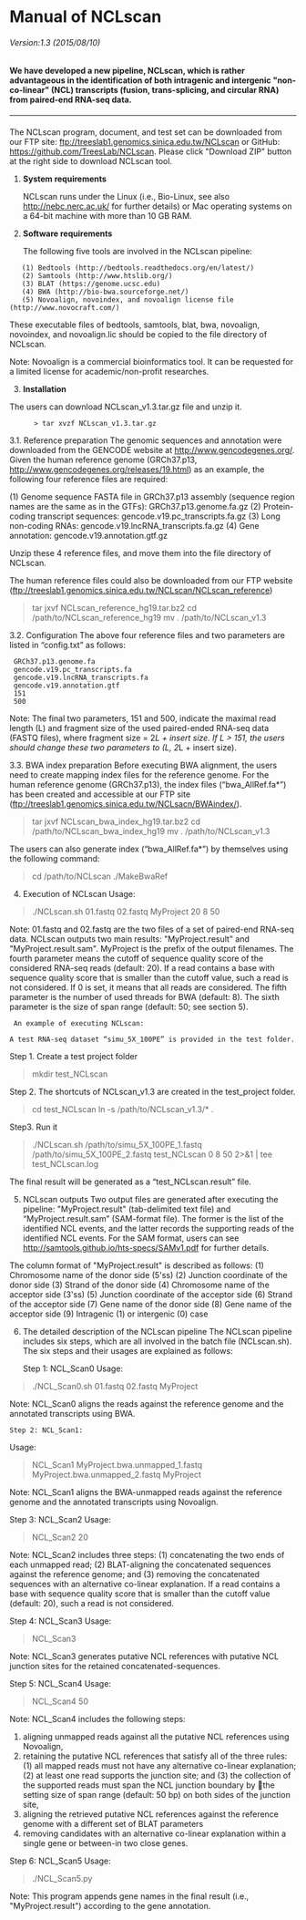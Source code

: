 # Manual of NCLscan
###### Version:1.3 (2015/08/10) 

#### We have developed a new pipeline, NCLscan, which is rather advantageous in the identification of both intragenic and intergenic "non-co-linear" (NCL) transcripts (fusion, trans-splicing, and circular RNA) from paired-end RNA-seq data. 
--------------
#### 

The NCLscan program, document, and test set can be downloaded from our FTP site: ftp://treeslab1.genomics.sinica.edu.tw/NCLscan or GitHub: https://github.com/TreesLab/NCLscan.
Please click "Download ZIP" button at the right side to download NCLscan tool. 

1. **System requirements**

   NCLscan runs under the Linux (i.e., Bio-Linux, see also http://nebc.nerc.ac.uk/ for further details) or Mac operating   systems on a 64-bit machine with more than 10 GB RAM.

2. **Software requirements**

   The following five tools are involved in the NCLscan pipeline:
```
   (1) Bedtools (http://bedtools.readthedocs.org/en/latest/)
   (2) Samtools (http://www.htslib.org/)
   (3) BLAT (https://genome.ucsc.edu)
   (4) BWA (http://bio-bwa.sourceforge.net/)
   (5) Novoalign, novoindex, and novoalign license file (http://www.novocraft.com/)
```
   These executable files of bedtools, samtools, blat, bwa, novoalign, novoindex, and novoalign.lic should be copied to the     file directory of NCLscan.

   Note: Novoalign is a commercial bioinformatics tool. It can be requested for a limited license for academic/non-profit       researches.

3. **Installation**

  The users can download NCLscan_v1.3.tar.gz file and unzip it.
  
          > tar xvzf NCLscan_v1.3.tar.gz

  3.1.  Reference preparation
      The genomic sequences and annotation were downloaded from the GENCODE website at http://www.gencodegenes.org/. Given the   human reference genome (GRCh37.p13, http://www.gencodegenes.org/releases/19.html) as an example, the following four reference files are required:

(1)	Genome sequence FASTA file in GRCh37.p13 assembly (sequence region names are the same as in the GTFs): GRCh37.p13.genome.fa.gz
(2) Protein-coding transcript sequences: gencode.v19.pc_transcripts.fa.gz
(3) Long non-coding RNAs: gencode.v19.lncRNA_transcripts.fa.gz
(4) Gene annotation: gencode.v19.annotation.gtf.gz

Unzip these 4 reference files, and move them into the file directory of NCLscan.

The human reference files could also be downloaded from our FTP website (ftp://treeslab1.genomics.sinica.edu.tw/NCLscan/NCLscan_reference)
> tar jxvf NCLscan_reference_hg19.tar.bz2
> cd /path/to/NCLscan_reference_hg19
> mv . /path/to/NCLscan_v1.3 

 3.2. Configuration 
     The above four reference files and two parameters are listed in “config.txt” as follows:

     GRCh37.p13.genome.fa
     gencode.v19.pc_transcripts.fa
     gencode.v19.lncRNA_transcripts.fa
     gencode.v19.annotation.gtf
     151
     500


Note: The final two parameters, 151 and 500, indicate the maximal read length (L) and fragment size of the used paired-ended RNA-seq data (FASTQ files), where fragment size = 2*L + insert size. 
If L > 151, the users should change these two parameters to (L, 2*L + insert size).

  3.3.  BWA index preparation
     Before executing BWA alignment, the users need to create mapping index files for the reference genome. For the human reference genome (GRCh37.p13), the index files (“bwa_AllRef.fa*”) has been created and accessible at our FTP site (ftp://treeslab1.genomics.sinica.edu.tw/NCLsacn/BWAindex/). 
>tar jxvf NCLscan_bwa_index_hg19.tar.bz2
> cd /path/to/NCLscan_bwa_index_hg19
> mv . /path/to/NCLscan_v1.3

The users can also generate index (“bwa_AllRef.fa*”) by themselves using the following command:
> cd /path/to/NCLscan
> ./MakeBwaRef

 4. Execution of NCLscan
   Usage:
>./NCLscan.sh 01.fastq 02.fastq MyProject 20 8 50

Note: 01.fastq and 02.fastq are the two files of a set of paired-end RNA-seq data. NCLscan outputs two main results: "MyProject.result" and "MyProject.result.sam". MyProject is the prefix of the output filenames. The fourth parameter means the cutoff of sequence quality score of the considered RNA-seq reads (default: 20). If a read contains a base with sequence quality score that is smaller than the cutoff value, such a read is not considered. If 0 is set, it means that all reads are considered. The fifth parameter is the number of used threads for BWA (default: 8). The sixth parameter is the size of span range (default: 50; see section 5).

     An example of executing NCLscan:

    A test RNA-seq dataset “simu_5X_100PE” is provided in the test folder. 
  Step 1. Create a test project folder
   > mkdir test_NCLscan

   Step 2. The shortcuts of NCLscan_v1.3 are created in the test_project folder.
  > cd test_NCLscan
  > ln -s  /path/to/NCLscan_v1.3/* .

   Step3. Run it
  > ./NCLscan.sh /path/to/simu_5X_100PE_1.fastq /path/to/simu_5X_100PE_2.fastq test_NCLscan 0 8 50 2>&1 | tee  test_NCLscan.log

  The final result will be generated as a “test_NCLscan.result” file.

5. NCLscan outputs
     Two output files are generated after executing the pipeline: "MyProject.result" (tab-delimited text file) and “MyProject.result.sam” (SAM-format file). The former is the list of the identified NCL events, and the latter records the supporting reads of the identified NCL events. For the SAM format, users can see http://samtools.github.io/hts-specs/SAMv1.pdf for further details.

The column format of "MyProject.result" is described as follows:
(1) Chromosome name of the donor side (5'ss) 
(2) Junction coordinate of the donor side
(3) Strand of the donor side
(4) Chromosome name of the acceptor side (3'ss) 
(5) Junction coordinate of the acceptor side
(6) Strand of the acceptor side
(7) Gene name of the donor side
(8) Gene name of the acceptor side
(9) Intragenic (1) or intergenic (0) case

6. The detailed description of the NCLscan pipeline
   The NCLscan pipeline includes six steps, which are all involved in the batch file (NCLscan.sh). The six steps and their usages are explained as follows:

   Step 1: NCL_Scan0
Usage:
>./NCL_Scan0.sh 01.fastq 02.fastq MyProject

Note: NCL_Scan0 aligns the reads against the reference genome and the annotated transcripts using BWA. 
	
    Step 2: NCL_Scan1:  
Usage:
> NCL_Scan1 MyProject.bwa.unmapped_1.fastq MyProject.bwa.unmapped_2.fastq MyProject

Note: NCL_Scan1 aligns the BWA-unmapped reads against the reference genome and the annotated transcripts using Novoalign.

   Step 3: NCL_Scan2
Usage:
> NCL_Scan2 20

Note: NCL_Scan2 includes three steps: (1) concatenating the two ends of each unmapped read; (2) BLAT-aligning the concatenated sequences against the reference genome; and (3) removing the concatenated sequences with an alternative co-linear explanation. If a read contains a base with sequence quality score that is smaller than the cutoff value (default: 20), such a read is not considered.

   Step 4: NCL_Scan3
Usage:
> NCL_Scan3

Note: NCL_Scan3 generates putative NCL references with putative NCL junction sites for the retained concatenated-sequences.

   Step 5: NCL_Scan4
Usage:
> NCL_Scan4 50

Note: NCL_Scan4 includes the following steps: 
1.	aligning unmapped reads against all the putative NCL references using Novoalign, 
2.	retaining the putative NCL references that satisfy all of the three rules: (1) all mapped reads must not have any alternative co-linear explanation; (2) at least one read supports the junction site; and (3) the collection of the supported reads must span the NCL junction boundary by the setting size of span range (default: 50 bp) on both sides of the junction site,
3.	aligning the retrieved putative NCL references against the reference genome with a different set of BLAT parameters  
4.	removing candidates with an alternative co-linear explanation within a single gene or between-in two close genes.

   Step 6: NCL_Scan5
Usage:
>./NCL_Scan5.py

Note: This program appends gene names in the final result (i.e., "MyProject.result") according to the gene annotation.

 
